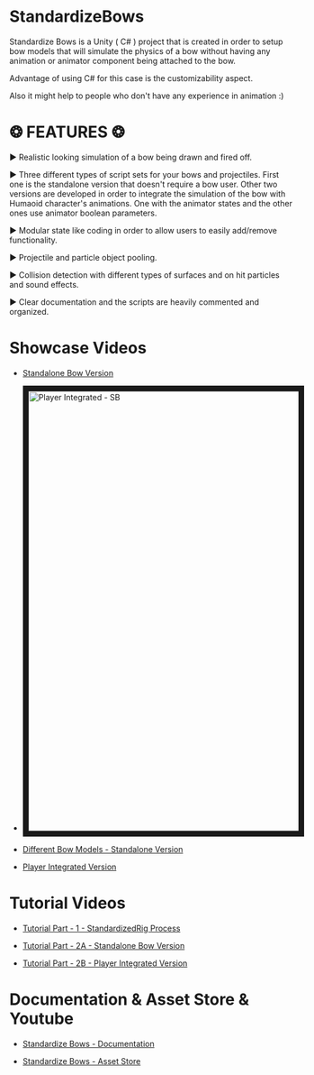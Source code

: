 # StandardizeBows
Standardize Bows is a Unity ( C# ) project that is created in order to setup bow models that will simulate the physics of a bow without having any animation or animator component being attached to the bow. 

Advantage of using C# for this case is the customizability aspect. 

Also it might help to people who don't have any experience in animation :)

# ❂ FEATURES ❂ 

► Realistic looking simulation of a bow being drawn and fired off. 

► Three different types of script sets for your bows and projectiles. First one is the standalone version that doesn't require a bow user. Other two versions are developed in order to integrate the simulation of the bow with Humaoid character's animations. One with the animator states and the other ones use animator boolean parameters. 

► Modular state like coding in order to allow users to easily add/remove functionality. 

► Projectile and particle object pooling. 

► Collision detection with different types of surfaces and on hit particles and sound effects. 

► Clear documentation and the scripts are heavily commented and organized. 

# Showcase Videos

* [Standalone Bow Version](https://youtu.be/UN7AWzPihGg)

* <a href="http://www.youtube.com/watch?feature=player_embedded&v=zEGKLUMUr0k
" target="_blank"><img src="http://img.youtube.com/vi/zEGKLUMUr0k/0.jpg" 
alt="Player Integrated - SB" width="1280" height="780" border="10" /></a>

* [Different Bow Models - Standalone Version](https://youtu.be/M18QIPQ9wFE)

* [Player Integrated Version](https://youtu.be/zEGKLUMUr0k)

# Tutorial Videos

* [Tutorial Part - 1 - StandardizedRig Process](https://youtu.be/e0Ch9-XPdtU)

* [Tutorial Part - 2A - Standalone Bow Version](https://youtu.be/s6zvTjLwbR4)

* [Tutorial Part - 2B - Player Integrated Version](https://youtu.be/ic9Tlx7flIY)

# Documentation & Asset Store & Youtube

* [Standardize Bows - Documentation](https://docs.google.com/document/d/1WQrHb0WXIHjRbb64JqA_QW6O-Yow9acdayFbsdy4ARk/edit?usp=sharing)

* [Standardize Bows - Asset Store](https://assetstore.unity.com/packages/tools/animation/standardize-bows-139068)
